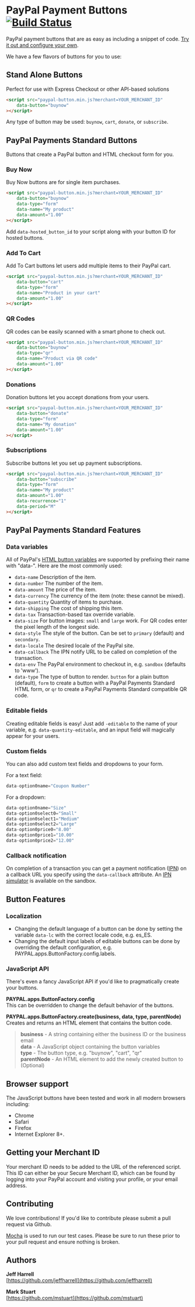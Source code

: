# PayPal Payment Buttons [![Build Status](https://travis-ci.org/paypal/JavaScriptButtons.png?branch=master)](https://travis-ci.org/paypal/JavaScriptButtons)

PayPal payment buttons that are as easy as including a snippet of code. [Try it out and configure your own](http://paypal.github.com/JavaScriptButtons/).

We have a few flavors of buttons for you to use:



## Stand Alone Buttons

Perfect for use with Express Checkout or other API-based solutions

```html
<script src="paypal-button.min.js?merchant=YOUR_MERCHANT_ID"
    data-button="buynow"
></script>
```

Any type of button may be used: `buynow`, `cart`, `donate`, or `subscribe`.



## PayPal Payments Standard Buttons

Buttons that create a PayPal button and HTML checkout form for you.


### Buy Now
Buy Now buttons are for single item purchases.

```html
<script src="paypal-button.min.js?merchant=YOUR_MERCHANT_ID"
    data-button="buynow"
    data-type="form"
    data-name="My product"
    data-amount="1.00"
></script>
```

Add `data-hosted_button_id` to your script along with your button ID for hosted buttons.


### Add To Cart
Add To Cart buttons let users add multiple items to their PayPal cart.

```html
<script src="paypal-button.min.js?merchant=YOUR_MERCHANT_ID"
    data-button="cart"
    data-type="form"
    data-name="Product in your cart"
    data-amount="1.00"
></script>
```

### QR Codes
QR codes can be easily scanned with a smart phone to check out.

```html
<script src="paypal-button.min.js?merchant=YOUR_MERCHANT_ID"
    data-button="buynow"
    data-type="qr"
    data-name="Product via QR code"
    data-amount="1.00"
></script>
```

### Donations
Donation buttons let you accept donations from your users.

```html
<script src="paypal-button.min.js?merchant=YOUR_MERCHANT_ID"
    data-button="donate"
    data-type="form"
    data-name="My donation"
    data-amount="1.00"
></script>
```

### Subscriptions
Subscribe buttons let you set up payment subscriptions.

```html
<script src="paypal-button.min.js?merchant=YOUR_MERCHANT_ID"
    data-button="subscribe"
    data-type="form"
    data-name="My product"
    data-amount="1.00"
    data-recurrence="1"
    data-period="M"
></script>
```

## PayPal Payments Standard Features

### Data variables
All of PayPal's [HTML button variables](https://developer.paypal.com/webapps/developer/docs/classic/paypal-payments-standard/integration-guide/Appx_websitestandard_htmlvariables/) are supported by prefixing their name with "data-". Here are the most commonly used:

* `data-name` Description of the item.
* `data-number` The number of the item.
* `data-amount` The price of the item.
* `data-currency` The currency of the item (note: these cannot be mixed).
* `data-quantity` Quantity of items to purchase.
* `data-shipping` The cost of shipping this item.
* `data-tax` Transaction-based tax override variable.
* `data-size` For button images: `small` and `large` work. For QR codes enter the pixel length of the longest side.
* `data-style` The style of the button. Can be set to `primary` (default) and `secondary`.
* `data-locale` The desired locale of the PayPal site.
* `data-callback` The IPN notify URL to be called on completion of the transaction.
* `data-env` The PayPal environment to checkout in, e.g. `sandbox` (defaults to 'www').
* `data-type` The type of button to render. `button` for a plain button (default), `form` to create a button with a PayPal Payments Standard HTML form, or `qr` to create a PayPal Payments Standard compatible QR code.


### Editable fields
Creating editable fields is easy! Just add `-editable` to the name of your variable, e.g. `data-quantity-editable`, and an input field will magically appear for your users.


### Custom fields
You can also add custom text fields and dropdowns to your form.


For a text field:
```javascript
data-option0name="Coupon Number"
```

For a dropdown:
```javascript
data-option0name="Size"
data-option0select0="Small"
data-option0select1="Medium"
data-option0select2="Large"
data-option0price0="8.00"
data-option0price1="10.00"
data-option0price2="12.00"
```

### Callback notification
On completion of a transaction you can get a payment notification ([IPN](https://developer.paypal.com/docs/classic/ipn/integration-guide/IPNIntro/)) on a callback URL you specify using the `data-callback` attribute. An [IPN simulator](https://developer.paypal.com/webapps/developer/applications/ipn_simulator) is available on the sandbox.


## Button Features

### Localization
* Changing the default language of a button can be done by setting the variable `data-lc` with the correct locale code, e.g. es_ES.
* Changing the default input labels of editable buttons can be done by overriding the default configuration, e.g. PAYPAL.apps.ButtonFactory.config.labels.


### JavaScript API
There's even a fancy JavaScript API if you'd like to pragmatically create your buttons.

**PAYPAL.apps.ButtonFactory.config**  
This can be overridden to change the default behavior of the buttons.

**PAYPAL.apps.ButtonFactory.create(business, data, type, parentNode)**  
Creates and returns an HTML element that contains the button code. 
> **business** - A string containing either the business ID or the business email  
> **data** - A JavaScript object containing the button variables  
> **type** - The button type, e.g. "buynow", "cart", "qr"  
> **parentNode** - An HTML element to add the newly created button to (Optional)  


## Browser support 
The JavaScript buttons have been tested and work in all modern browsers including:

* Chrome
* Safari
* Firefox
* Internet Explorer 8+.


## Getting your Merchant ID
Your merchant ID needs to be added to the URL of the referenced script. This ID can either be your Secure Merchant ID, which can be found by logging into your PayPal account and visiting your profile, or your email address.


## Contributing 

We love contributions! If you'd like to contribute please submit a pull request via Github. 

[Mocha](https://github.com/visionmedia/mocha) is used to run our test cases. Please be sure to run these prior to your pull request and ensure nothing is broken.


## Authors
**Jeff Harrell**  
[https://github.com/jeffharrell](https://github.com/jeffharrell)

**Mark Stuart**  
[https://github.com/mstuart](https://github.com/mstuart)
